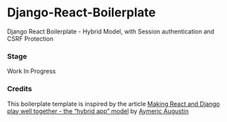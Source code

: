 # Django-React-Boilerplate
Django React Boilerplate - Hybrid Model, with Session authentication and CSRF Protection

### Stage
Work In Progress

### Credits
This boilerplate template is inspired by the article [Making React and Django play well together - the “hybrid app” model](https://fractalideas.com/blog/making-react-and-django-play-well-together-hybrid-app-model/) by [Aymeric Augustin](https://myks.org/en/)

